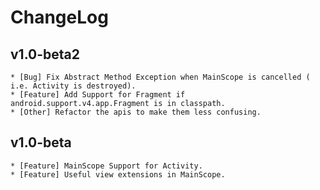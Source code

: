 # ChangeLog

## v1.0-beta2

    * [Bug] Fix Abstract Method Exception when MainScope is cancelled ( i.e. Activity is destroyed).
    * [Feature] Add Support for Fragment if android.support.v4.app.Fragment is in classpath.
    * [Other] Refactor the apis to make them less confusing.

## v1.0-beta

    * [Feature] MainScope Support for Activity.
    * [Feature] Useful view extensions in MainScope.